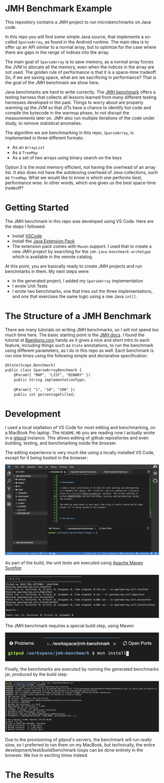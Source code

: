# JMH Benchmark Example

This repository contains a JMH project to run microbenchmarks on Java code.

In this repo you will find some simple Java source, that implements a so-called
`SparseArray`, as found in the Android runtime. The main idea is to offer up
an API similar to a normal array, but to optimize for the case where there are
gaps in the range of indices into the array. 

The main goal of `SparseArray` is to save memory, as a normal array forces the
JVM to allocate all the memory, even when the indices in the array are not used.
The golden rule of performance is that it is a space-time tradeoff. So, if we 
are saving space, what are we sacrificing in performance? That is the goal of
the JMH benchmark we show here.

Java benchmarks are hard to write correctly. The 
[JMH benchmark](http://tutorials.jenkov.com/java-performance/jmh.html) 
offers a testing harness that collects all lessons learned from many different
testing harnesses developed in the past. Things to worry about are properly warming
up the JVM so that JITs have a chance to identify hot code and compile the bytecode
in the warmup phase, to not disrupt the measurements later on. JMH also run 
multiple iterations of the code under study, to remove statistical anomalies.

The algorithm we are benchmarking in this repo, `SparseArray`, is implemented
in three different formats:
 - As an `ArrayList`
 - As a `TreeMap`
 - As a set of two arrays using binary search on the keys

 Option 3 is the most memory efficient, not having the overhead of an array 
 list. It also does not have the autoboxing overhead of Java collections, such as `TreeMap`. 
 What we would like to know is which one performs best, performance wise.
 In other words, which one gives us the best space-time tradeoff?

 # Getting Started

 The JMH benchmark in this repo was developed using VS Code. Here are the steps
 I followed:
  - Install [VSCode](https://code.visualstudio.com/download) 
  - Install the 
    [Java Extension Pack](https://marketplace.visualstudio.com/items?itemName=vscjava.vscode-java-pack)
  - The extension pack comes with `Maven` support. I used that to create a new
    JMH project by searching for the `jmh-java-benchmark-archetype` which is 
    available in the remote catalog. 

At this point, you are basically ready to create JMH projects and run 
benchmarks in them. My next steps were:

  - In the generated project, I added my `SparseArray` implementation
  - I wrote Unit Tests
  - I wrote two benchmarks, one that tries out the three implementations,
    and one that exercises the same logic using a raw Java `int[]`.

# The Structure of a JMH Benchmark

There are many tutorials on writing JMH benchmarks, so I will not spend
too much time here. The basic starting point is the 
[JMH docs](https://openjdk.java.net/projects/code-tools/jmh/). I found
the tutorial at [Baeldung.com](https://www.baeldung.com/java-microbenchmark-harness)
handy as it gives a nice and short intro to each feature, including 
things such as `State` annotations, to run the benchmark using different
parameters, as I do in this repo as well. Each benchmark is run nine times
using the following simple and declarative specification:

```
@State(Scope.Benchmark)
public class SparseArrayBenchmark {
    @Param({ "MAP", "LIST", "BINARY" })
    public String implementationType;

    @Param({ "1", "10", "100" })
    public int percentageFilled;
```

# Development

I used a local istallation of VS Code for most editing and benchmarking,
on a MacBook Pro laptop. The `README.MD` you are reading now I actually
wrote in a [gitpod](https:/gitpod.io) instance. This allows editing of
github repositories and even building, testing, and benchmarking inside 
the browser.

The editing experience is very much like using a locally installed VS Code,
except for it being hosted in the browser: 

![Alt text](images/gitpod-editing-experience.png)

As part of the build, the unit tests are executed using 
[Apache Maven Surefire](https://github.com/apache/maven-surefire):

![Alt text](images/unit-test-results.png)

The JMH benchmark requires a special build step, using Maven:

![Alt text](images/building-the-project.png)

Finally, the benchmarks are executed by running the generated benchmarks
jar, produced by the build step:

![Alt text](images/running-the-benchmark.png)

Due to the provisioning of gitpod's servers, the benchmark will run *really*
slow, so I preferred to run them on my MacBook, but technically, the 
entire development/test/build/benchmark loops can be done entirely in the
browser. We live in exciting times indeed.

# The Results

